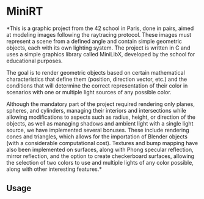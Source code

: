 # **MiniRT**

*This is a graphic project from the 42 school in Paris, done in pairs, aimed at modeling images following the raytracing protocol. These images must represent a scene from a defined angle and contain simple geometric objects, each with its own lighting system. The project is written in C and uses a simple graphics library called MiniLibX, developed by the school for educational purposes.

The goal is to render geometric objects based on certain mathematical characteristics that define them (position, direction vector, etc.) and the conditions that will determine the correct representation of their color in scenarios with one or multiple light sources of any possible color.

Although the mandatory part of the project required rendering only planes, spheres, and cylinders, managing their interiors and intersections while allowing modifications to aspects such as radius, height, or direction of the objects, as well as managing shadows and ambient light with a single light source, we have implemented several bonuses. These include rendering cones and triangles, which allows for the importation of Blender objects (with a considerable computational cost). Textures and bump mapping have also been implemented on surfaces, along with Phong specular reflection, mirror reflection, and the option to create checkerboard surfaces, allowing the selection of two colors to use and multiple lights of any color possible, along with other interesting features.*

## **Usage**
